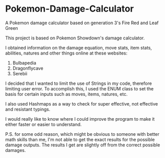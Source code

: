 # Pokemon-Damage-Calculator
A Pokemon damage calculator based on generation 3's Fire Red and Leaf Green

This project is based on Pokemon Showdown's damage calculator.

I obtained information on the damage equation, move stats, item stats, abilities, natures and other things online at these websites:
1. Bulbapedia
2. Dragonflycave
3. Serebii

I decided that I wanted to limit the use of Strings in my code, therefore limiting user error. To accomplish this, I used the ENUM class
to set the basis for certain inputs such as moves, items, natures, etc. 

I also used Hashmaps as a way to check for super effective, not effective and resistant typings.

I would really like to know where I could improve the program to make it either faster or easier to understand.

P.S. for some odd reason, which might be obvious to someone with better math skills than me, I'm not able to get the exact results
for the possible damage outputs. The results I get are slightly off from the correct possible damages.
